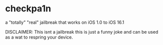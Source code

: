# checkpa1n
a "totally" "real" jailbreak that works on iOS 1.0 to iOS 16.1

DISCLAIMER: This isnt a jailbreak this is just a funny joke and can be used as a wat to respring your device.
